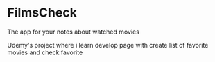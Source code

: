 # FilmsCheck
The app for your notes about watched movies 

Udemy's project where i learn develop page with create list of favorite movies and check favorite 

